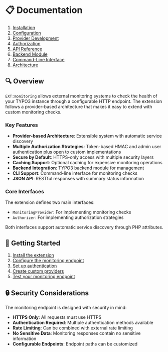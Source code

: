# 📋 Documentation

1. [Installation](installation.md)
2. [Configuration](configuration.md)
3. [Provider Development](providers.md)
4. [Authorization](authorization.md)
5. [API Reference](api.md)
6. [Backend Module](backend.md)
7. [Command-Line Interface](command-line.md)
8. [Architecture](architecture.md)

## 🔍 Overview

`EXT:monitoring` allows external monitoring systems to check
the health of your TYPO3 instance through a configurable HTTP endpoint. The
extension follows a provider-based architecture that makes it easy to extend
with custom monitoring checks.

### Key Features

- **Provider-based Architecture**: Extensible system with automatic service
  discovery
- **Multiple Authorization Strategies**: Token-based HMAC and admin user
  authentication plus open to custom implementations
- **Secure by Default**: HTTPS-only access with multiple security layers
- **Caching Support**: Optional caching for expensive monitoring operations
- **Backend Integration**: TYPO3 backend module for management
- **CLI Support**: Command-line interface for monitoring checks
- **JSON API**: RESTful responses with summary status information

### Core Interfaces

The extension defines two main interfaces:

- `MonitoringProvider`: For implementing monitoring checks
- `Authorizer`: For implementing authorization strategies

Both interfaces support automatic service discovery through PHP attributes.

## 🚀 Getting Started

1. [Install the extension](installation.md)
2. [Configure the monitoring endpoint](configuration.md)
3. [Set up authentication](authorization.md)
4. [Create custom providers](providers.md)
5. [Test your monitoring endpoint](api.md)

## 🔒 Security Considerations

The monitoring endpoint is designed with security in mind:

- **HTTPS Only**: All requests must use HTTPS
- **Authentication Required**: Multiple authentication methods available
- **Rate Limiting**: Can be combined with external rate limiting
- **No Sensitive Data**: Monitoring responses contain no sensitive information
- **Configurable Endpoints**: Endpoint paths can be customized

